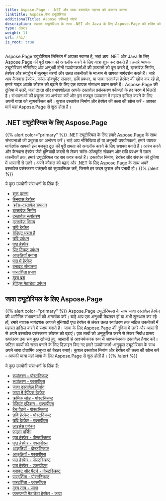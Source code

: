 ```yaml
---
title: Aspose.Page - .NET और जावा दस्तावेज़ महारत को उजागर करना
linktitle: Aspose.पेज ट्यूटोरियल
additionalTitle: Aspose एपीआई संदर्भ
description: व्यापक ट्यूटोरियल के साथ .NET और Java के लिए Aspose.Page की शक्ति को अनलॉक करें। दस्तावेज़ निर्माण, हेरफेर और संवर्धन में सहजता से महारत हासिल करें।
type: docs
weight: 11
url: /hi/
is_root: true
---
```


Aspose.Page ट्यूटोरियल लिस्टिंग में आपका स्वागत है, जहां आप .NET और Java के लिए Aspose.Page की पूरी क्षमता को अनलॉक करने के लिए यात्रा शुरू कर सकते हैं। हमारे व्यापक ट्यूटोरियल नौसिखिए और अनुभवी दोनों उपयोगकर्ताओं की ज़रूरतों को पूरा करते हैं, दस्तावेज़ निर्माण, हेरफेर और संवर्द्धन में मूलभूत चरणों और उन्नत तकनीकों के माध्यम से आपका मार्गदर्शन करते हैं। चाहे आप कैनवास हेरफेर, क्रॉस-डॉक्यूमेंट संपादन, छवि प्रबंधन, या जावा दस्तावेज़ हेरफेर की खोज कर रहे हों, हमारे गाइड आपके कौशल को बढ़ाने के लिए एक व्यापक संसाधन प्रदान करते हैं। Aspose.Page की दुनिया में उतरें, जहां दक्षता और प्रभावशीलता आपके दस्तावेज़ प्रसंस्करण वर्कफ़्लो के हर चरण में मिलती है। संभावनाओं की प्रचुरता का अन्वेषण करें और इस मजबूत उपकरण में महारत हासिल करने के लिए अपनी यात्रा को सुव्यवस्थित करें। कुशल दस्तावेज़ निर्माण और हेरफेर की कला की खोज करें - आपका मार्ग यहां Aspose.Page से शुरू होता है।

## .NET ट्यूटोरियल के लिए Aspose.Page
{{% alert color="primary" %}}
.NET ट्यूटोरियल के लिए हमारे Aspose.Page के साथ संभावनाओं की प्रचुरता का अन्वेषण करें। चाहे आप नौसिखिया हों या अनुभवी उपयोगकर्ता, हमारे व्यापक मार्गदर्शक आपको इस मजबूत टूल की पूरी क्षमता को अनलॉक करने के लिए सशक्त बनाते हैं। आरंभ करने और कैनवास हेरफेर जैसे बुनियादी कदमों से लेकर क्रॉस-डॉक्यूमेंट संपादन और छवि प्रबंधन में उन्नत तकनीकों तक, हमारे ट्यूटोरियल यह सब कवर करते हैं। दस्तावेज़ निर्माण, हेरफेर और संवर्धन की दुनिया में आसानी से उतरें। अपने कौशल को बढ़ाएं और .NET के लिए Aspose.Page के साथ अपने दस्तावेज़ प्रसंस्करण वर्कफ़्लो को सुव्यवस्थित करें, जिससे हर कदम कुशल और प्रभावी हो।
{{% /alert %}}

ये कुछ उपयोगी संसाधनों के लिंक हैं:
 
- [शुरू करना](./net/getting-started/)
- [कैनवास हेरफेर](./net/canvas-manipulation/)
- [क्रॉस-दस्तावेज़ संपादन](./net/cross-document-editing/)
- [दस्तावेज़ निर्माण](./net/document-creation/)
- [दस्तावेज़ रूपांतरण](./net/document-conversion/)
- [दस्तावेज़ विलय](./net/document-merging/)
- [छवि हेरफेर](./net/image-manipulation/)
- [ग्रेडिएंट भरता है](./net/gradient-fills/)
- [छवि प्रबंधन](./net/image-management/)
- [पृष्ठ हेरफेर](./net/page-manipulation/)
- [प्रिंट टिकट प्रबंधन](./net/print-ticket-management/)
- [आकृतियाँ बनाना](./net/drawing-shapes/)
- [पाठ में हेरफेर](./net/text-manipulation/)
- [बनावट संभालना](./net/texture-handling/)
- [पारदर्शिता प्रभाव](./net/transparency-effects/)
- [दृश्य ब्रश](./net/visual-brushes/)
- [ईपीएस मेटाडेटा प्रबंधन](./net/eps-metadata-management/)



## जावा ट्यूटोरियल के लिए Aspose.Page
{{% alert color="primary" %}}
Aspose.Page ट्यूटोरियल्स के साथ जावा दस्तावेज़ हेरफेर की असीमित संभावनाओं को अनलॉक करें। चाहे आप एक अनुभवी डेवलपर हों या अभी शुरुआत कर रहे हों, हमारे व्यापक मार्गदर्शक आपको बुनियादी पृष्ठ हेरफेर से लेकर उन्नत रूपांतरण तक जटिल तकनीकों में महारत हासिल करने में सक्षम बनाते हैं। जावा के लिए Aspose.Page की दुनिया में उतरें और आसानी से अपने दस्तावेज़ प्रसंस्करण कौशल को बढ़ाएं। पृष्ठ तत्वों को अनुकूलित करने से लेकर निर्बाध प्रारूप रूपांतरण तक सब कुछ खोजते हुए, आसानी से आश्चर्यजनक रूप से आश्चर्यजनक दस्तावेज़ तैयार करें। जटिल कार्यों को सरल बनाने के लिए डिज़ाइन किए गए हमारे उपयोगकर्ता-अनुकूल ट्यूटोरियल के साथ अपने जावा प्रोग्रामिंग अनुभव को बेहतर बनाएं। कुशल दस्तावेज़ निर्माण और हेरफेर की कला की खोज करें - आपकी यात्रा यहां जावा के लिए Aspose.Page से शुरू होती है।
{{% /alert %}}

ये कुछ उपयोगी संसाधनों के लिंक हैं:

- [रूपांतरण - पोस्टस्क्रिप्ट](./java/postscript-conversion/)
- [रूपांतरण - एक्सपीएस](./java/xps-conversion/)
- [जावा दस्तावेज़ निर्माण](./java/document-creation/)
- [जावा में ईपीएस हेरफेर](./java/manipulation-eps/)
- [क्रमिक जोड़ - पोस्टस्क्रिप्ट](./java/postscript-gradient-addition/)
- [ग्रेडिएंट एडिशन - एक्सपीएस](./java/xps-gradient-addition/)
- [हैच पैटर्न - पोस्टस्क्रिप्ट](./java/postscript-hatch-patterns/)
- [छवि हेरफेर - पोस्टस्क्रिप्ट](./java/postscript-image-manipulation/)
- [छवि हेरफेर - एक्सपीएस](./java/xps-image-manipulation/)
- [लाइसेंस प्रबंधन](./java/license-management/)
- [फ़ाइल मर्जिंग](./java/file-merging/)
- [पृष्ठ हेरफेर - पोस्टस्क्रिप्ट](./java/postscript-page-manipulation/)
- [पृष्ठ हेरफेर - एक्सपीएस](./java/xps-page-manipulation/)
- [आकृतियाँ - पोस्टस्क्रिप्ट](./java/postscript-shapes/)
- [आकृतियाँ - एक्सपीएस](./java/xps-shapes/)
- [पाठ हेरफेर - पोस्टस्क्रिप्ट](./java/postscript-text-manipulation/)
- [पाठ हेरफेर - एक्सपीएस](./java/xps-text-manipulation/)
- [बनावट और पैटर्न - पोस्टस्क्रिप्ट](./java/postscript-texture-patterns/)
- [पारदर्शिता - पोस्टस्क्रिप्ट](./java/postscript-transparency/)
- [पारदर्शिता - एक्सपीएस](./java/xps-transparency/)
- [दृश्य तत्व - जावा](./java/visual-elements/)
- [एक्सएमपी मेटाडेटा हेरफेर - जावा](./java/xmp-metadata-manipulation/)

